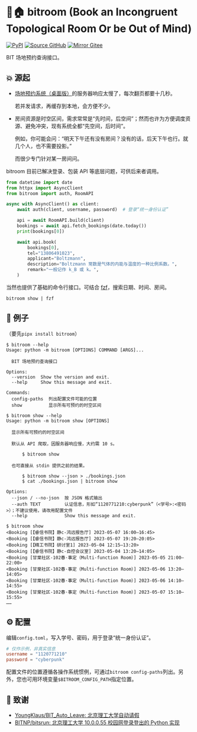 # 🚩🏠 bitroom (Book an Incongruent Topological Room Or be Out of Mind)

[![PyPI](https://img.shields.io/pypi/v/bitroom?label=PyPI&logo=PyPI&logoColor=white)](https://pypi.org/project/bitroom/)
[![Source GitHub](https://img.shields.io/badge/Source-GitHub-lightgray?logo=github)](https://github.com/YDX-2147483647/bitroom/)
[![Mirror Gitee](https://img.shields.io/badge/Mirror-Gitee-red?logo=gitee)](https://gitee.com/YDX-2147483647/bitroom/)

BIT 场地预约查询接口。

## 💥 源起

- [场地预约系统（桌面版）](http://stu.bit.edu.cn/xsfw/sys/cdyyapp/*default/index.do)的服务器响应太慢了，每次翻页都要十几秒。

  若并发请求，再缓存到本地，会方便不少。

- 房间资源是时空区间，需求常常是“先时间，后空间”；然而也许为方便调度资源、避免冲突，现有系统全都“先空间，后时间”。

  例如，你可能会问：“明天下午还有没有房间？没有的话，后天下午也行。就几个人，也不需要投影。”

  而很少专门针对某一房间问。

bitroom 目前已解决登录、包装 API 等底层问题，可供后来者调用。

```python
from datetime import date
from httpx import AsyncClient
from bitroom import auth, RoomAPI

async with AsyncClient() as client:
    await auth(client, username, password)  # 登录“统一身份认证”

    api = await RoomAPI.build(client)
    bookings = await api.fetch_bookings(date.today())
    print(bookings[0])

    await api.book(
        bookings[0],
        tel="13806491023",
        applicant="Boltzmann",
        description="Boltzmann 常数是气体的内能与温度的一种比例系数。",
        remark="一般记作 k_B 或 k。",
    )
```

当然也提供了基础的命令行接口。可结合 [fzf](https://github.com/junegunn/fzf/)，搜索日期、时间、房间。

```shell
bitroom show | fzf
```

## 🧪 例子

（要先`pipx install bitroom`）

```shell
$ bitroom --help
Usage: python -m bitroom [OPTIONS] COMMAND [ARGS]...

  BIT 场地预约查询接口

Options:
  --version  Show the version and exit.
  --help     Show this message and exit.

Commands:
  config-paths  列出配置文件可能的位置
  show          显示所有可预约的时空区间
```

```shell
$ bitroom show --help
Usage: python -m bitroom show [OPTIONS]

  显示所有可预约的时空区间

  默认从 API 爬取，因服务器响应慢，大约需 10 s。

      $ bitroom show

  也可直接从 stdin 提供之前的结果。

      $ bitroom show --json > ./bookings.json
      $ cat ./bookings.json | bitroom show

Options:
  --json / --no-json  按 JSON 格式输出
  --auth TEXT         认证信息，形如“1120771210:cyberpunk”（<学号>:<密码>）；不建议使用，请改用配置文件
  --help              Show this message and exit.
```

```shell
$ bitroom show
<Booking [【睿信书院】静c-鸿远报告厅] 2023-05-07 16:00–16:45>
<Booking [【睿信书院】静c-鸿远报告厅] 2023-05-07 19:20–20:05>
<Booking [【精工书院】研讨室1] 2023-05-04 12:15–13:20>
<Booking [【睿信书院】静c-自控会议室] 2023-05-04 13:20–14:05>
<Booking [甘棠社区-102春·事定（Multi-function Room）] 2023-05-05 21:00–22:00>
<Booking [甘棠社区-102春·事定（Multi-function Room）] 2023-05-06 13:20–14:05>
<Booking [甘棠社区-102春·事定（Multi-function Room）] 2023-05-06 14:10–14:55>
<Booking [甘棠社区-102春·事定（Multi-function Room）] 2023-05-07 15:10–15:55>
……
```

## ⚙️ 配置

编辑`config.toml`，写入学号、密码，用于登录“统一身份认证”。

```toml
# 仅作示例，非真实信息
username = "1120771210"
password = "cyberpunk"
```

配置文件的位置遵循各操作系统惯例，可通过`bitroom config-paths`列出。另外，您也可用环境变量`$BITROOM_CONFIG_PATH`指定位置。

## 🌟 致谢

- [YoungKlaus/BIT_Auto_Leave: 北京理工大学自动请假](https://github.com/YoungKlaus/BIT_Auto_Leave/)
- [BITNP/bitsrun: 北京理工大学 10.0.0.55 校园网登录登出的 Python 实现](https://github.com/BITNP/bitsrun)
